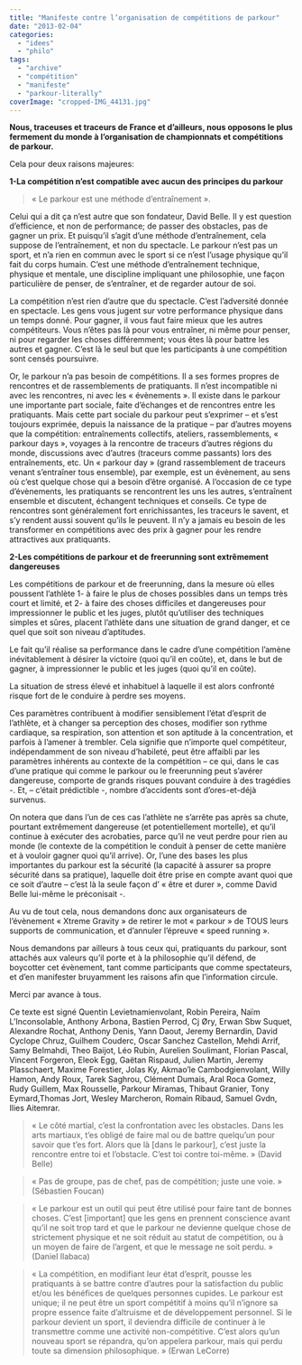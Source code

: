 ```yaml
---
title: "Manifeste contre l’organisation de compétitions de parkour"
date: "2013-02-04"
categories: 
  - "idees"
  - "philo"
tags: 
  - "archive"
  - "compétition"
  - "manifeste"
  - "parkour-literally"
coverImage: "cropped-IMG_44131.jpg"
---
```


**Nous, traceuses et traceurs de France et d’ailleurs, nous opposons le plus fermement du monde à l’organisation de championnats et compétitions de parkour.**

Cela pour deux raisons majeures:

**1-La compétition n’est compatible avec aucun des principes du parkour**

> « Le parkour est une méthode d’entraînement ».

Celui qui a dit ça n’est autre que son fondateur, David Belle. Il y est question d’efficience, et non de performance; de passer des obstacles, pas de gagner un prix. Et puisqu’il s’agit d’une méthode d’entraînement, cela suppose de l’entraînement, et non du spectacle. Le parkour n’est pas un sport, et n’a rien en commun avec le sport si ce n’est l’usage physique qu’il fait du corps humain. C’est une méthode d’entraînement technique, physique et mentale, une discipline impliquant une philosophie, une façon particulière de penser, de s’entraîner, et de regarder autour de soi.

La compétition n’est rien d’autre que du spectacle. C’est l’adversité donnée en spectacle. Les gens vous jugent sur votre performance physique dans un temps donné. Pour gagner, il vous faut faire mieux que les autres compétiteurs. Vous n’êtes pas là pour vous entraîner, ni même pour penser, ni pour regarder les choses différemment; vous êtes là pour battre les autres et gagner. C’est là le seul but que les participants à une compétition sont censés poursuivre.

Or, le parkour n’a pas besoin de compétitions. Il a ses formes propres de rencontres et de rassemblements de pratiquants. Il n’est incompatible ni avec les rencontres, ni avec les « évènements ». Il existe dans le parkour une importante part sociale, faite d’échanges et de rencontres entre les pratiquants. Mais cette part sociale du parkour peut s’exprimer – et s’est toujours exprimée, depuis la naissance de la pratique – par d’autres moyens que la compétition: entraînements collectifs, ateliers, rassemblements, « parkour days », voyages à la rencontre de traceurs d’autres régions du monde, discussions avec d’autres (traceurs comme passants) lors des entraînements, etc. Un « parkour day » (grand rassemblement de traceurs venant s’entraîner tous ensemble), par exemple, est un évènement, au sens où c’est quelque chose qui a besoin d’être organisé. A l’occasion de ce type d’évènements, les pratiquants se rencontrent les uns les autres, s’entraînent ensemble et discutent, échangent techniques et conseils. Ce type de rencontres sont généralement fort enrichissantes, les traceurs le savent, et s’y rendent aussi souvent qu’ils le peuvent. Il n’y a jamais eu besoin de les transformer en compétitions avec des prix à gagner pour les rendre attractives aux pratiquants.

**2-Les compétitions de parkour et de freerunning sont extrêmement dangereuses**

Les compétitions de parkour et de freerunning, dans la mesure où elles poussent l’athlète 1- à faire le plus de choses possibles dans un temps très court et limité, et 2- à faire des choses difficiles et dangereuses pour impressionner le public et les juges, plutôt qu’utiliser des techniques simples et sûres, placent l’athlète dans une situation de grand danger, et ce quel que soit son niveau d’aptitudes.

Le fait qu’il réalise sa performance dans le cadre d’une compétition l’amène inévitablement à désirer la victoire (quoi qu’il en coûte), et, dans le but de gagner, à impressionner le public et les juges (quoi qu’il en coûte).

La situation de stress élevé et inhabituel à laquelle il est alors confronté risque fort de le conduire à perdre ses moyens.

Ces paramètres contribuent à modifier sensiblement l’état d’esprit de l’athlète, et à changer sa perception des choses, modifier son rythme cardiaque, sa respiration, son attention et son aptitude à la concentration, et parfois à l’amener à trembler. Cela signifie que n’importe quel compétiteur, indépendamment de son niveau d’habileté, peut être affaibli par les paramètres inhérents au contexte de la compétition – ce qui, dans le cas d’une pratique qui comme le parkour ou le freerunning peut s’avérer dangereuse, comporte de grands risques pouvant conduire à des tragédies -. Et, – c’était prédictible -, nombre d’accidents sont d’ores-et-déjà survenus.

On notera que dans l’un de ces cas l’athlète ne s’arrête pas après sa chute, pourtant extrêmement dangereuse (et potentiellement mortelle), et qu’il continue à exécuter des acrobaties, parce qu’il ne veut perdre pour rien au monde (le contexte de la compétition le conduit à penser de cette manière et à vouloir gagner quoi qu’il arrive). Or, l’une des bases les plus importantes du parkour est la sécurité (la capacité à assurer sa propre sécurité dans sa pratique), laquelle doit être prise en compte avant quoi que ce soit d’autre – c’est là la seule façon d’ « être et durer », comme David Belle lui-même le préconisait -.

Au vu de tout cela, nous demandons donc aux organisateurs de l’évènement « Xtreme Gravity » de retirer le mot « parkour » de TOUS leurs supports de communication, et d’annuler l’épreuve « speed running ».

Nous demandons par ailleurs à tous ceux qui, pratiquants du parkour, sont attachés aux valeurs qu’il porte et à la philosophie qu’il défend, de boycotter cet évènement, tant comme participants que comme spectateurs, et d’en manifester bruyamment les raisons afin que l’information circule.

Merci par avance à tous.

Ce texte est signé Quentin Levietnamienvolant, Robin Pereira, Naïm L’Inconsolable, Anthony Arbona, Bastien Perrod, Cj Øry, Erwan Sbw Suquet, Alexandre Rochat, Anthony Denis, Yann Daout, Jeremy Bernardin, David Cyclope Chruz, Guilhem Couderc, Oscar Sanchez Castellon, Mehdi Arrif, Samy Belmahdi, Theo Baijot, Léo Rubin, Aurelien Soulimant, Florian Pascal, Vincent Forgeron, Eleok Egg, Gaëtan Rispaud, Julien Martin, Jeremy Plasschaert, Maxime Forestier, Jolas Ky, Akmao’le Cambodgienvolant, Willy Hamon, Andy Roux, Tarek Saghrou, Clément Dumais, Aral Roca Gomez, Rudy Guillem, Max Rousselle, Parkour Miramas, Thibaut Granier, Tony Eymard,Thomas Jort, Wesley Marcheron, Romain Ribaud, Samuel Gvdn, Ilies Aitemrar.

> « Le côté martial, c’est la confrontation avec les obstacles. Dans les arts martiaux, t’es obligé de faire mal ou de battre quelqu’un pour savoir que t’es fort. Alors que là \[dans le parkour\], c’est juste la rencontre entre toi et l’obstacle. C’est toi contre toi-même. » (David Belle)

> « Pas de groupe, pas de chef, pas de compétition; juste une voie. » (Sébastien Foucan)

> « Le parkour est un outil qui peut être utilisé pour faire tant de bonnes choses. C’est \[important\] que les gens en prennent conscience avant qu’il ne soit trop tard et que le parkour ne devienne quelque chose de strictement physique et ne soit réduit au statut de compétition, ou à un moyen de faire de l’argent, et que le message ne soit perdu. » (Daniel Ilabaca)

> « La compétition, en modifiant leur état d’esprit, pousse les pratiquants à se battre contre d’autres pour la satisfaction du public et/ou les bénéfices de quelques personnes cupides. Le parkour est unique; il ne peut être un sport compétitif à moins qu’il n’ignore sa propre essence faite d’altruisme et de développement personnel. Si le parkour devient un sport, il deviendra difficile de continuer à le transmettre comme une activité non-compétitive. C’est alors qu’un nouveau sport se répandra, qu’on appelera parkour, mais qui perdu toute sa dimension philosophique. » (Erwan LeCorre)
